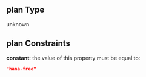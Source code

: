 ## plan Type

unknown

## plan Constraints

**constant**: the value of this property must be equal to:

```json
"hana-free"
```
